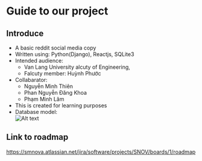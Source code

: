 # Guide to our project
## Introduce
- A basic reddit social media copy 
- Written using: Python(Django), Reactjs, SQLite3
- Intended audience: 
    + Van Lang University alcuty of Engineering, 
    + Falcuty member: Huỳnh Phước 
- Collabarator: 
    + Nguyễn Minh Thiên
    + Phan Nguyễn Đăng Khoa
    + Phạm Minh Lâm
- This is created for learning purposes
- Database model:&nbsp;</br>
    ![Alt text](https://github.com/LamNz79/Snova-social-media/blob/main/Document/snova%20database%20diagram.png)
## Link to roadmap
https://smnova.atlassian.net/jira/software/projects/SNOV/boards/1/roadmap

